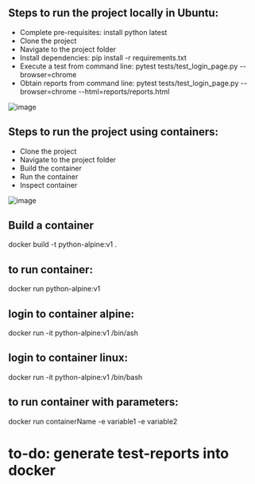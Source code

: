 ## Steps to run the project locally in Ubuntu:
- Complete pre-requisites: install python latest
- Clone the project
- Navigate to the project folder
- Install dependencies: pip install -r requirements.txt
- Execute a test from command line: pytest tests/test_login_page.py --browser=chrome
- Obtain reports from command line: pytest tests/test_login_page.py --browser=chrome --html=reports/reports.html 

![image](https://github.com/na001988/automation-python-noPOM/assets/49047445/9f389596-7842-4286-839b-021a30b243bf)

## Steps to run the project using containers:
- Clone the project
- Navigate to the project folder
- Build the container
- Run the container
- Inspect container

![image](https://github.com/na001988/automation-python-noPOM/assets/49047445/c7ceed6e-feb0-4a76-a8b7-3ec71875354e)


## Build a container
docker build -t python-alpine:v1 .

## to run container:
docker run python-alpine:v1

## login to container alpine:
docker run -it python-alpine:v1 /bin/ash

## login to container linux:
docker run -it python-alpine:v1 /bin/bash

## to run container with parameters:
docker run containerName -e variable1 -e variable2

# to-do: generate test-reports into docker
